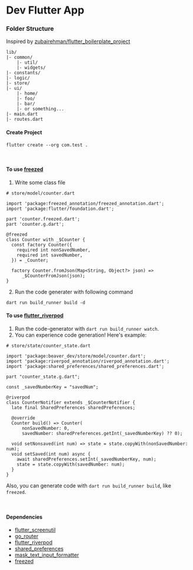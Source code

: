 # Dev Flutter App

### Folder Structure

Inspired by [zubairehman/flutter_boilerplate_project][ref1]

```
lib/
|- common/
    |- util/
    |- widgets/
|- constants/
|- logic/
|- store/
|- ui/
    |- home/
    |- foo/
    |- bar/
    |- or something...
|- main.dart
|- routes.dart
```

#### Create Project

```
flutter create --org com.test .
```

<br>

#### To use [freezed][ref7]

1. Write some class file

```flutter
# store/model/counter.dart

import 'package:freezed_annotation/freezed_annotation.dart';
import 'package:flutter/foundation.dart';

part 'counter.freezed.dart';
part 'counter.g.dart';

@freezed
class Counter with _$Counter {
  const factory Counter({
    required int nonSavedNumber,
    required int savedNumber,
  }) = _Counter;

  factory Counter.fromJson(Map<String, Object?> json) =>
      _$CounterFromJson(json);
}
```

2. Run the code generater with following command

```
dart run build_runner build -d
```

#### To use [flutter_riverpod][ref4]

1. Run the code-generator with `dart run build_runner watch`.
2. You can experience code generation! Here's example:

```flutter
# store/state/counter_state.dart

import 'package:beaver_dev/store/model/counter.dart';
import 'package:riverpod_annotation/riverpod_annotation.dart';
import 'package:shared_preferences/shared_preferences.dart';

part "counter_state.g.dart";

const _savedNumberKey = "savedNum";

@riverpod
class CounterNotifier extends _$CounterNotifier {
  late final SharedPreferences sharedPreferences;

  @override
  Counter build() => Counter(
      nonSavedNumber: 0,
      savedNumber: sharedPreferences.getInt(_savedNumberKey) ?? 0);

  void setNonsaved(int num) => state = state.copyWith(nonSavedNumber: num);
  void setSaved(int num) async {
    await sharedPreferences.setInt(_savedNumberKey, num);
    state = state.copyWith(savedNumber: num);
  }
}
```

Also, you can generate code with `dart run build_runner build`, like `freezed`.

<br>

#### Dependencies

- [flutter_screenutil][ref2]
- [go_router][ref3]
- [flutter_riverpod][ref4]
- [shared_preferences][ref5]
- [mask_text_input_formatter][ref6]
- [freezed][ref7]

[ref1]: https://github.com/zubairehman/flutter_boilerplate_project
[ref2]: https://pub.dev/packages/flutter_screenutil
[ref3]: https://pub.dev/packages/go_router
[ref4]: https://pub.dev/packages/flutter_riverpod
[ref5]: https://pub.dev/packages/shared_preferences
[ref6]: https://pub.dev/packages/mask_text_input_formatter
[ref7]: https://pub.dev/packages/freezed

